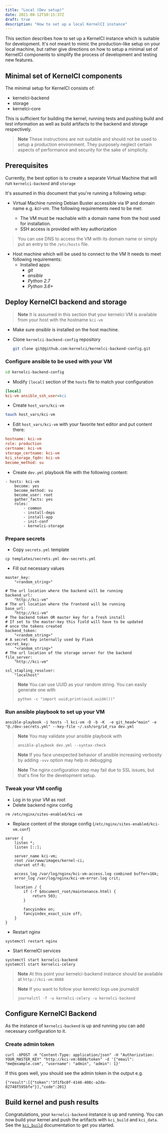 ```yaml
---
title: "Local (Dev setup)"
date: 2021-08-12T10:15:37Z
draft: true
description: "How to set up a local KernelCI instance"
---
```


This section describes how to set up a KernelCI instance which is suitable for development. It's not meant to mimic the production-like setup on your local machine, but rather give directions on how to setup a minimal set of KernelCI components to simplify the process of development and testing new features.

## Minimal set of KernelCI components

The minimal setup for KernelCI consists of:

- kernelci-backend
- storage
- kernelci-core

This is sufficient for building the kernel, running tests and pushing build and test information as well as build artifacts to the backend and storage respectively.

> **Note**
> These instructions are not suitable and should not be used to setup a production environment. They purposely neglect certain aspects of performance and security for the sake of simplicity.

## Prerequisites

Currently, the best option is to create a separate Virtual Machine that will run `kernelci-backend` and `storage`

It's assumed in this document that you're running a following setup:

- Virtual Machine running Debian Buster accessible via IP and domain name e.g. _kci-vm_. The following requirements need to be met:

   - The VM must be reachable with a domain name from the host used for installation.
   - SSH access is provided with key authorization

> You can use DNS to access the VM with its domain name or simply put an entry to the `/etc/hosts` file.

- Host machine which will be used to connect to the VM
   It needs to meet following requirements:
    - Installed apps:
      - _git_
      - _ansible_
      - _Python 2.7_
      - _Python 3.6+_

## Deploy KernelCI backend and storage

> **Note** It is assumed in this section that your kernelci VM is available from your host with the hostname `kci-vm`

- Make sure _ansible_ is installed on the host machine.
- Clone `kernelci-backend-config` repository

    ```bash
    git clone git@github.com:kernelci/kernelci-backend-config.git
    ```

### Configure ansible to be used with your VM

```bash
cd kernelci-backend-config
```

- Modify `[local]` section of the `hosts` file to match your configuration

```ini
[local]
kci-vm ansible_ssh_user=kci
```

- Create `host_vars/kci-vm`

```bash
touch host_vars/kci-vm
```

- Edit `host_vars/kci-vm` with your favorite text editor and put content there:

```ini
hostname: kci-vm 
role: production
certname: kci-vm
storage_certname: kci-vm
kci_storage_fqdn: kci-vm
become_method: su
```

- Create `dev.yml` playbook file with the following content:

```
- hosts: kci-vm
    become: yes
    become_method: su
    become_user: root
    gather_facts: yes
    roles:
        - common
        - install-deps
        - install-app
        - init-conf
        - kernelci-storage
```

### Prepare secrets

- Copy `secrets.yml` template

```
cp templates/secrets.yml dev-secrets.yml
```

- Fill out necessary values

```
master_key:
    "<random_string>"

# The url location where the backend will be running
backend_url:
    "http://kci-vm"
# The url location where the frontend will be running
base_url:
    "http://kci-vm"
# The backend token OR master key for a fresh install
# If set to the master-key this field will have to be updated
# once the tokens created
backend_token:
    "<random_string>"
# A secret key internally used by Flask
secret_key:
    "<random_string>"
# The url location of the storage server for the backend
file_server:
    "http://kci-vm"
```

```
ssl_stapling_resolver:
    "localhost"
```

> **Note** You can use UUID as your random string. You can easily generate one with
> ```
> python -c "import uuid;print(uuid.uuid4())"
> ```

### Run ansible playbook to set up your VM

```
ansible-playbook -i hosts -l kci-vm -D -b -K  -e git_head="main" -e "@./dev-secrets.yml" --key-file ~/.ssh/org/id_rsa dev.yml
```

> **Note** You may validate your ansible playbook with
> ```
> ansible-playbook dev.yml --syntax-check
> ```

> **Note** If you face unexpected behavior of ansible increasing verbosity by adding `-vvv` option may help in debugging

> **Note** The nginx configuration step may fail due to SSL issues, but that's fine for the development setup.

### Tweak your VM config

- Log in to your VM as root
- Delete backend nginx config

```
rm /etc/nginx/sites-enabled/kci-vm
```

- Replace content of the storage config (`/etc/nginx/sites-enabled/kci-vm.conf`)

```
server {
    listen *;
    listen [::];

    server_name kci-vm;
    root /var/www/images/kernel-ci;
    charset utf-8;

    access_log /var/log/nginx/kci-vm-access.log combined buffer=16k;
    error_log /var/log/nginx/kci-vm-error.log crit;

    location / {
        if (-f $document_root/maintenance.html) {
            return 503;
        }

        fancyindex on;
        fancyindex_exact_size off;
    }
}
```

- Restart nginx

```
systemctl restart nginx
```

- Start KernelCI services

```
systemctl start kernelci-backend
systemctl start kernelci-celery
```

> **Note** At this point your kernelci-backend instance should be available at `http://kci-vm:8888`

> **Note** If you want to follow your kenrelci logs use journalctl
> ```
> journalctl -f -u kernelci-celery -u kernelci-backend
> ```

## Configure KernelCI Backend

As the instance of `kernelci-backend` is up and running you can add necessary configuration to it.

### Create admin token

```
curl -XPOST -H "Content-Type: application/json" -H "Authorization: YOUR_MASTER_KEY" "http://kci-vm:8888/token" -d '{"email": "me@example.com", "username": "admin", "admin": 1}'
```

If this goes well, you should see the admin token in the output
e.g.

```
{"result":[{"token":"3f1fbc0f-4146-408c-a2da-02748f595bfe"}],"code":201}
```

## Build kernel and push results

Congratulations, your `kernelci-backend` instance is up and running.
You can now build your kernel and push the artifacts with `kci_build` and `kci_data`.
See the [`kci_build`](https://kernelci.org/docs/core/kci_build/) documentation to get you started.
